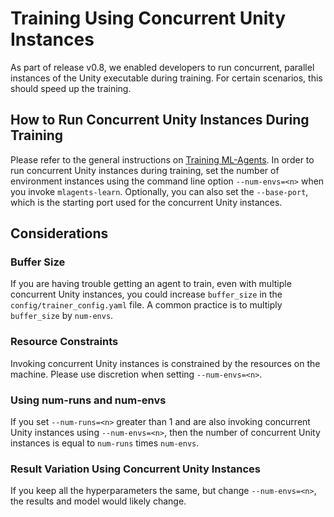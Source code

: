# Training Using Concurrent Unity Instances

As part of release v0.8, we enabled developers to run concurrent, parallel instances of the Unity executable during training. For certain scenarios, this should speed up the training.  

## How to Run Concurrent Unity Instances During Training

Please refer to the general instructions on [Training ML-Agents](Training-ML-Agents.md).  In order to run concurrent Unity instances during training, set the number of environment instances using the command line option `--num-envs=<n>` when you invoke `mlagents-learn`. Optionally, you can also set the `--base-port`, which is the starting port used for the concurrent Unity instances.

## Considerations

### Buffer Size

If you are having trouble getting an agent to train, even with multiple concurrent Unity instances, you could increase  `buffer_size` in the `config/trainer_config.yaml` file. A common practice is to multiply `buffer_size` by `num-envs`.

### Resource Constraints

Invoking concurrent Unity instances is constrained by the resources on the machine.  Please use discretion when setting `--num-envs=<n>`.

### Using num-runs and num-envs

If you set `--num-runs=<n>` greater than 1 and are also invoking concurrent Unity instances using `--num-envs=<n>`, then the number of concurrent Unity instances is equal to `num-runs` times `num-envs`.

### Result Variation Using Concurrent Unity Instances

If you keep all the hyperparameters the same, but change `--num-envs=<n>`, the results and model would likely change.
